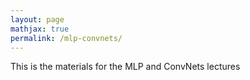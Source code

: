 ```yaml
---
layout: page
mathjax: true
permalink: /mlp-convnets/
---
```


This is the materials for the MLP and ConvNets lectures
